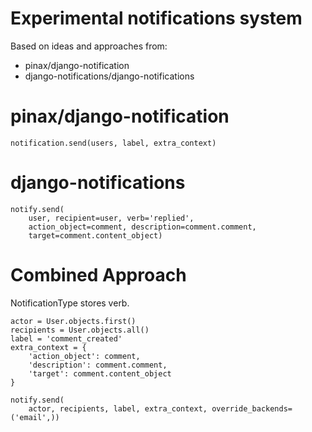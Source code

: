 # Experimental notifications system

Based on ideas and approaches from:
- pinax/django-notification
- django-notifications/django-notifications

# pinax/django-notification
```
notification.send(users, label, extra_context)
```

# django-notifications
```
notify.send(
    user, recipient=user, verb='replied',
    action_object=comment, description=comment.comment,
    target=comment.content_object)
```


# Combined Approach
NotificationType stores verb.

```
actor = User.objects.first()
recipients = User.objects.all()
label = 'comment_created'
extra_context = {
    'action_object': comment,
    'description': comment.comment,
    'target': comment.content_object
}

notify.send(
    actor, recipients, label, extra_context, override_backends=('email',))
```